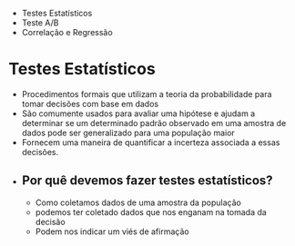 - Testes Estatísticos
- Teste A/B
- Correlação e Regressão

# Testes Estatísticos
- Procedimentos formais que utilizam a teoria da probabilidade para tomar decisões com base em dados
- São comumente usados para avaliar uma hipótese e ajudam a determinar se um determinado padrão observado em uma amostra de dados pode ser generalizado para uma população maior
- Fornecem uma maneira de quantificar a incerteza associada a essas decisões.
- ## Por quê devemos fazer testes estatísticos?
	- Como coletamos dados de uma amostra da população
	- podemos ter coletado dados que nos enganam na tomada da decisão
	- Podem nos indicar um viés de afirmação